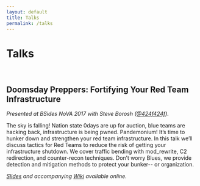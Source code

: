```yaml
---
layout: default
title: Talks
permalink: /talks
---
```


<div class="text-center">
	<h1>Talks</h1>
	<br/>
</div>

## Doomsday Preppers: Fortifying Your Red Team Infrastructure
*Presented at BSides NoVA 2017 with Steve Borosh ([@424f424f](https://twitter.com/424f424f)).*

The sky is falling! Nation state 0days are up for auction, blue teams are hacking back, infrastructure is being pwned. Pandemonium! It’s time to hunker down and strengthen your red team infrastructure. In this talk we’ll discuss tactics for Red Teams to reduce the risk of getting your infrastructure shutdown. We cover traffic bending with mod_rewrite, C2 redirection, and counter-recon techniques. Don’t worry Blues, we provide detection and mitigation methods to protect your bunker-- or organization.

*[Slides](https://speakerdeck.com/rvrsh3ll/doomsday-preppers-fortifying-your-red-team-infrastructure) and accompanying [Wiki](https://github.com/bluscreenofjeff/Red-Team-Infrastructure-Wiki) available online.*
